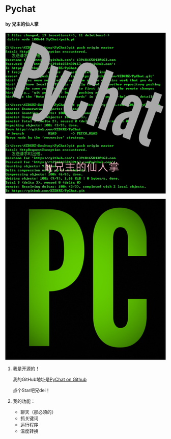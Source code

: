 # Pychat

#### by 兄主的仙人掌

![我的海报](https://github.com/XZDXRZ/PyChat/blob/master/PyChat/Posters/Poster.jpg)

![我的Logo](https://github.com/XZDXRZ/PyChat/blob/master/PyChat/Posters/Logo.jpg)

1. 我是开源的！

   我的GitHub地址是[PyChat on Github](https://github.com/XZDXRZ/Pychat)

   点个Star吧兄dei！

2. 我的功能：

   * 聊天（那必须的）
   * 抓关键词
   * 运行程序
   * 温度转换